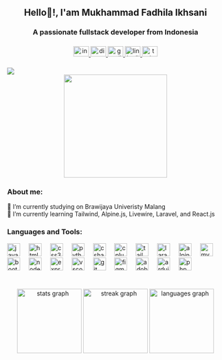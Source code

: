 ###

<h2 align="center">Hello👋!, I'am Mukhammad Fadhila Ikhsani</h2>
<h3 align="center">A passionate fullstack developer from Indonesia</h3>

###


<div align="center">
  <a href="https://www.instagram.com/fadhila_ikhsani/" target="_blank">
    <img src="https://raw.githubusercontent.com/maurodesouza/profile-readme-generator/master/src/assets/icons/social/instagram/default.svg" width="36" height="24" alt="instagram logo"  />
  </a>
  <a href="https://discord.com/users/449180977890328576" target="_blank">
    <img src="https://raw.githubusercontent.com/maurodesouza/profile-readme-generator/master/src/assets/icons/social/discord/default.svg" width="36" height="24" alt="discord logo"  />
  </a>
  <a href="fadhilaikhsani11@gmail.com" target="_blank">
    <img src="https://raw.githubusercontent.com/maurodesouza/profile-readme-generator/master/src/assets/icons/social/gmail/default.svg" width="36" height="24" alt="gmail logo"  />
  </a>
  <a href="https://www.linkedin.com/in/fadhila-ikhsani/" target="_blank">
    <img src="https://raw.githubusercontent.com/maurodesouza/profile-readme-generator/master/src/assets/icons/social/linkedin/default.svg" width="36" height="24" alt="linkedin logo"  />
  </a>
  <a href="https://twitter.com/FadhilaIkhsani" target="_blank">
    <img src="https://raw.githubusercontent.com/maurodesouza/profile-readme-generator/master/src/assets/icons/social/twitter/default.svg" width="36" height="24" alt="twitter logo"  />
  </a>
</div>

###

<div align="left">
  <img src="https://visitor-badge.laobi.icu/badge?page_id=m-fadil.m-fadil&"  />
</div>

<div>
  <div>
    <div align="center">
      <img height="240" src="https://media1.giphy.com/media/qgQUggAC3Pfv687qPC/giphy.gif?cid=ecf05e47t953d12sbzxaz17mkhi2qta253rqa4u7n4alndxm&ep=v1_gifs_search&rid=giphy.gif&ct=g"  />
    </div>
    <div>
      <h3 align="left">About me:</h3>
      <p align="left">🔭 I’m currently studying on Brawijaya Univeristy Malang
      <br>
      🌱 I’m currently learning Tailwind, Alpine.js, Livewire, Laravel, and React.js
      </p>
    </div>
    <div>
      <h3 align="left">Languages and Tools:</h3>
      <div align="left">
        <img src="https://skillicons.dev/icons?i=js" height="30" alt="javascript logo"  />
        <img width="12" />
        <img src="https://skillicons.dev/icons?i=html" height="30" alt="html5 logo"  />
        <img width="12" />
        <img src="https://skillicons.dev/icons?i=css" height="30" alt="css3 logo"  />
        <img width="12" />
        <img src="https://skillicons.dev/icons?i=py" height="30" alt="python logo"  />
        <img width="12" />
        <img src="https://skillicons.dev/icons?i=cs" height="30" alt="csharp logo"  />
        <img width="12" />
        <img src="https://skillicons.dev/icons?i=cpp" height="30" alt="cplusplus logo"  />
        <img width="12" />
        <img src="https://skillicons.dev/icons?i=tailwind" height="30" alt="tailwindcss logo"  />
        <img width="12" />
        <img src="https://skillicons.dev/icons?i=laravel" height="30" alt="laravel logo"  />
        <img width="12" />
        <img src="https://skillicons.dev/icons?i=alpinejs" height="30" alt="alpinelinux logo"  />
        <img width="12" />
        <img src="https://skillicons.dev/icons?i=mysql" height="30" alt="mysql logo"  />
        <img width="12" />
        <img src="https://skillicons.dev/icons?i=bootstrap" height="30" alt="bootstrap logo"  />
        <img width="12" />
        <img src="https://skillicons.dev/icons?i=nodejs" height="30" alt="nodejs logo"  />
        <img width="12" />
        <img src="https://skillicons.dev/icons?i=express" height="30" alt="express logo"  />
        <img width="12" />
        <img src="https://skillicons.dev/icons?i=vscode" height="30" alt="vscode logo"  />
        <img width="12" />
        <img src="https://skillicons.dev/icons?i=git" height="30" alt="git logo"  />
        <img width="12" />
        <img src="https://skillicons.dev/icons?i=figma" height="30" alt="figma logo"  />
        <img width="12" />
        <img src="https://skillicons.dev/icons?i=ai" height="30" alt="adobeillustrator logo"  />
        <img width="12" />
        <img src="https://skillicons.dev/icons?i=arduino" height="30" alt="arduino logo"  />
        <img width="12" />
        <img src="https://skillicons.dev/icons?i=php" height="30" alt="php logo"  />
      </div>
    </div>
  </div>
</div>


###

<br clear="both">

<div  align="center">
  <img src="https://github-readme-stats.vercel.app/api?username=StdntFdL&hide_title=false&hide_rank=false&show_icons=true&include_all_commits=true&count_private=true&disable_animations=false&theme=dracula&locale=en&hide_border=false&rank_icon=github" height="150" alt="stats graph"  />
  <img src="https://streak-stats.demolab.com?user=StdntFdL&locale=en&mode=weekly&theme=dracula&hide_border=false&border_radius=5" height="150" alt="streak graph"  />
  <img src="https://github-readme-stats.vercel.app/api/top-langs?username=StdntFdL&locale=en&hide_title=false&layout=compact&card_width=320&langs_count=5&theme=dracula&hide_border=false" height="150" alt="languages graph"  />
</div>
